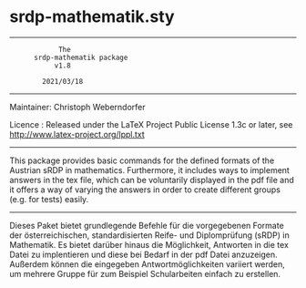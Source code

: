 # srdp-mathematik.sty
__________________________________

                The
          srdp-mathematik package
               v1.8

            2021/03/18
___________________________________

Maintainer: Christoph Weberndorfer
            
Licence   : Released under the LaTeX Project Public License 1.3c or
            later, see http://www.latex-project.org/lppl.txt

----------------------------------------------------------------------

This package provides basic commands for the defined formats of the Austrian sRDP in mathematics. 
Furthermore, it includes ways to implement answers in the tex file, which can be voluntarily displayed in the pdf file and
it offers a way of varying the answers in order to create different groups (e.g. for tests) easily.  

----------------------------------------------------------------------

Dieses Paket bietet grundlegende Befehle für die vorgegebenen Formate der österreichischen, standardisierten 
Reife- und Diplomprüfung (sRDP) in Mathematik.
Es bietet darüber hinaus die Möglichkeit, Antworten in die tex Datei zu implentieren und diese bei Bedarf in der pdf Datei anzuzeigen. 
Außerdem können die eingegeben Antwortmöglichkeiten variiert werden, um mehrere Gruppe für zum Beispiel Schularbeiten einfach zu erstellen.
  

  

